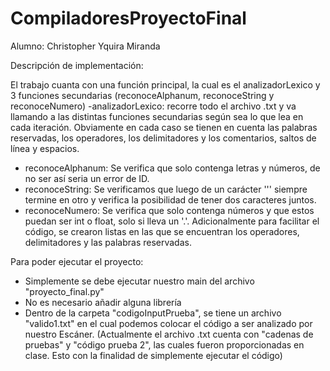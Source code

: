 # CompiladoresProyectoFinal

Alumno: Christopher Yquira Miranda

Descripción de implementación:

El trabajo cuanta con una función principal, la cual es el analizadorLexico y 3 funciones secundarias (reconoceAlphanum, reconoceString y reconoceNumero)
-analizadorLexico: recorre todo el archivo .txt y va llamando a las distintas funciones secundarias según sea lo que lea en cada iteración. Obviamente en cada caso se tienen en cuenta las palabras reservadas, los operadores, los delimitadores y los comentarios, saltos de línea y espacios.
- reconoceAlphanum: Se verifica que solo contenga letras y números, de no ser así seria un error de ID.
- reconoceString: Se verificamos que luego de un carácter '\'' siempre termine en otro y verifica la posibilidad de tener dos caracteres juntos.
- reconoceNumero: Se verifica que solo contenga números y que estos puedan ser int o float, solo si lleva un '.'.
Adicionalmente para facilitar el código, se crearon listas en las que se encuentran los operadores, delimitadores y las palabras reservadas. 

Para poder ejecutar el proyecto:

- Simplemente se debe ejecutar nuestro main del archivo "proyecto_final.py"
- No es necesario añadir alguna librería
- Dentro de la carpeta "codigoInputPrueba", se tiene un archivo "valido1.txt" en el cual podemos colocar el código a ser analizado por nuestro Escáner. (Actualmente el archivo .txt cuenta con "cadenas de pruebas" y "código prueba 2", las cuales fueron proporcionadas en clase. Esto con la finalidad de simplemente ejecutar el código)

